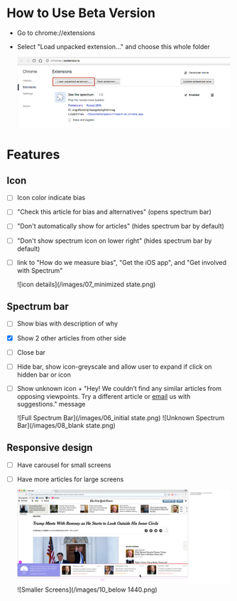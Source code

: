 # How to Use Beta Version
- Go to chrome://extensions
- Select "Load unpacked extension..." and choose this whole folder

  ![help screenshot](/images/install_screenshot.png)

# Features
## Icon
- [ ] Icon color indicate bias
- [ ] "Check this article for bias and alternatives" (opens spectrum bar)
- [ ] "Don't automatically show for articles" (hides spectrum bar by default)
- [ ] "Don't show spectrum icon on lower right" (hides spectrum bar by default)
- [ ] link to "How do we measure bias", "Get the iOS app", and "Get involved with Spectrum"

  ![icon details](/images/07_minimized state.png)

## Spectrum bar
- [ ] Show bias with description of why
- [x] Show 2 other articles from other side
- [ ] Close bar
- [ ] Hide bar, show icon-greyscale and allow user to expand if click on hidden bar or icon
- [ ] Show unknown icon + "Hey! We couldn’t find any similar articles from opposing viewpoints. Try a different article or [email](mailto:spectrum_email_account) us with suggestions." message

  ![Full Spectrum Bar](/images/06_initial state.png)
  ![Unknown Spectrum Bar](/images/08_blank state.png)

## Responsive design
- [ ] Have carousel for small screens
- [ ] Have more articles for large screens

  ![Larger Screens](/images/09_1920px.png)
  ![Smaller Screens](/images/10_below 1440.png)
